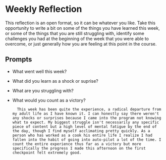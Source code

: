 # Weekly Reflection
This reflection is an open format, so it can be whatever you like. Take this opportunity to write a bit on some of the things you have learned this week, or some of the things that you are still struggling with, identify some challenges you had at the beginning of the week that you were able to overcome, or just generally how you are feeling at this point in the course.

## Prompts
- What went well this week?
- What did you learn as a shock or suprise?
- What are you struggling with?
- What would you count as a victory?

        This week has been quite the experience, a radical departure from my adult life as I have known it. I can honestly say there weren't any shocks or surprises because I came into the program not knowing what to expect. My biggest struggle isn't necessarily any specific piece of content but a high level of mental fatigue by the end of the day, though I find myself acclimating pretty quickly. As a person who has worked as a cook his entire life I realize I had fallen into the habit of going into auto-pilot a lot of the time. I count the entire experience thus far as a victory but more specifically the progress I made this afternoon on the first checkpoint felt extremely good.